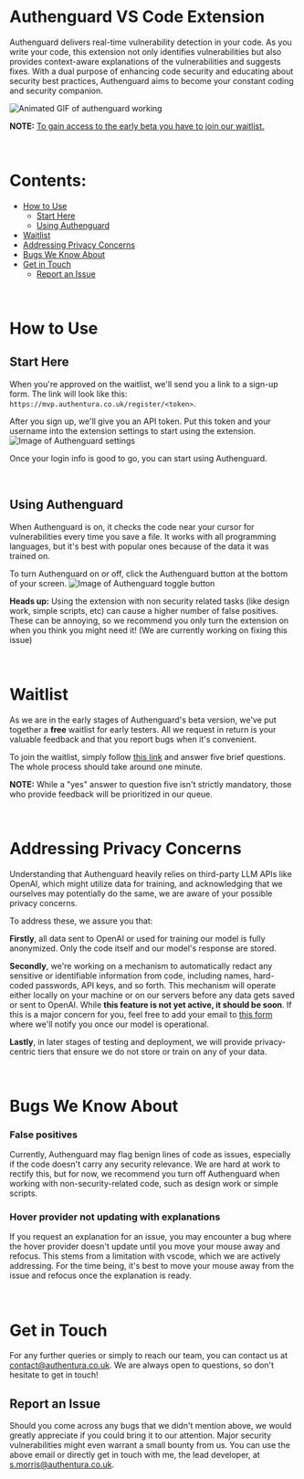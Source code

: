 # Authenguard VS Code Extension

Authenguard delivers real-time vulnerability detection in your code. As you write your code, this extension not only identifies vulnerabilities but also provides context-aware explanations of the vulnerabilities and suggests fixes. With a dual purpose of enhancing code security and educating about security best practices, Authenguard aims to become your constant coding and security companion.

![Animated GIF of authenguard working](https://mvp.authentura.co.uk/static/early-animated.gif)


**NOTE:** [To gain access to the early beta you have to join our waitlist.](https://forms.office.com/Pages/ResponsePage.aspx?id=AtzyDUXV30OsSvs76idkrFYzqS-SJ8tCv1gOL4GgWU1UNFlPUEdCTk01RFFIVkhBUzlBVE5HRldCUy4u)


<br>


# Contents:
- [How to Use](#How-to-Use)
  - [Start Here](#start-here)
  - [Using Authenguard](#using-authenguard)
- [Waitlist](#sign-up-to-the-waitlist)
- [Addressing Privacy Concerns](#addressing-privacy-concerns)
- [Bugs We Know About](#bugs-we-know-about)
- [Get in Touch](#get-in-touch)
	- [Report an Issue](#report-an-issue)


<br>


# How to Use
## Start Here

When you're approved on the waitlist, we'll send you a link to a sign-up form. The link will look like this: `https://mvp.authentura.co.uk/register/<token>`.

After you sign up, we'll give you an API token. Put this token and your username into the extension settings to start using the extension.
![Image of Authenguard settings](https://mvp.authentura.co.uk/static/settings_image.png)

Once your login info is good to go, you can start using Authenguard.


<br>


## Using Authenguard

When Authenguard is on, it checks the code near your cursor for vulnerabilities every time you save a file. It works with all programming languages, but it's best with popular ones because of the data it was trained on.

To turn Authenguard on or off, click the Authenguard button at the bottom of your screen.
![Image of Authenguard toggle button](https://mvp.authentura.co.uk/static/authenguard-button.png)

**Heads up:** Using the extension with non security related tasks (like design work, simple scripts, etc) can cause a higher number of false positives. These can be annoying, so we recommend you only turn the extension on when you think you might need it!
(We are currently working on fixing this issue)


<br>


# Waitlist

As we are in the early stages of Authenguard's beta version, we've put together a **free** waitlist for early testers. All we request in return is your valuable feedback and that you report bugs when it's convenient.

To join the waitlist, simply follow [this link](https://forms.office.com/Pages/ResponsePage.aspx?id=AtzyDUXV30OsSvs76idkrFYzqS-SJ8tCv1gOL4GgWU1UNFlPUEdCTk01RFFIVkhBUzlBVE5HRldCUy4u) and answer five brief questions. The whole process should take around one minute.

**NOTE:** While a "yes" answer to question five isn't strictly mandatory, those who provide feedback will be prioritized in our queue.


<br>


# Addressing Privacy Concerns

Understanding that Authenguard heavily relies on third-party LLM APIs like OpenAI, which might utilize data for training, and acknowledging that we ourselves may potentially do the same, we are aware of your possible privacy concerns.

To address these, we assure you that:

**Firstly**, all data sent to OpenAI or used for training our model is fully anonymized. Only the code itself and our model's response are stored.

**Secondly**, we're working on a mechanism to automatically redact any sensitive or identifiable information from code, including names, hard-coded passwords, API keys, and so forth. This mechanism will operate either locally on your machine or on our servers before any data gets saved or sent to OpenAI. While **this feature is not yet active, it should be soon**. If this is a major concern for you, feel free to add your email to [this form](https://forms.office.com/Pages/ResponsePage.aspx?id=AtzyDUXV30OsSvs76idkrGRPDdQgCeFKrcOZX0BBG-9UNkw1M01CNTU1QllUSk9SWTY4VUw2N1dMVy4u) where we'll notify you once our model is operational.

**Lastly**, in later stages of testing and deployment, we will provide privacy-centric tiers that ensure we do not store or train on any of your data.


<br>


# Bugs We Know About

### False positives

Currently, Authenguard may flag benign lines of code as issues, especially if the code doesn't carry any security relevance. We are hard at work to rectify this, but for now, we recommend you turn off Authenguard when working with non-security-related code, such as design work or simple scripts.

### Hover provider not updating with explanations

If you request an explanation for an issue, you may encounter a bug where the hover provider doesn't update until you move your mouse away and refocus. This stems from a limitation with vscode, which we are actively addressing. For the time being, it's best to move your mouse away from the issue and refocus once the explanation is ready.


<br>


# Get in Touch

For any further queries or simply to reach our team, you can contact us at [contact@authentura.co.uk](mailto:contact@authentura.co.uk). We are always open to questions, so don't hesitate to get in touch!

## Report an Issue

Should you come across any bugs that we didn't mention above, we would greatly appreciate if you could bring it to our attention. Major security vulnerabilities might even warrant a small bounty from us. You can use the above email or directly get in touch with me, the lead developer, at [s.morris@authentura.co.uk](mailto:s.morris@authentura.co.uk).